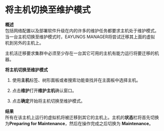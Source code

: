 # 将主机切换至维护模式

**概述**<br/>
  包括网络配置以及部署软件升级在内的许多的维护任务都要求主机处于维护模式。当一台主机切换至维护模式时，EAYUNOS MANAGER将尝试迁移其上面的虚拟机到另外的主机上。

  主机活迁移要求集群中必须至少存在一台其它可用的主机有能力运行将要迁移的机器。

**将主机切换至维护模式**

1. 使用**主机**标签、树形面板或者搜索功能查找并在主面板中选择主机。

1. 点击**维护**打开**维护主机**确认窗口。

1. 点击**确定**开始将主机切换至维护模式。

**结果**<br/>
  所有在该主机上运行的虚拟机将被迁移到其它的主机上。主机的**状态**栏将首先切换为**Preparing for Maintenance**，然后在操作完成之后切换为 **Maintenance**。
